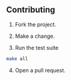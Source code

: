 ## Contributing

1. Fork the project.

2. Make a change.

3. Run the test suite

  ```sh
  make all
  ```

4. Open a pull request.
